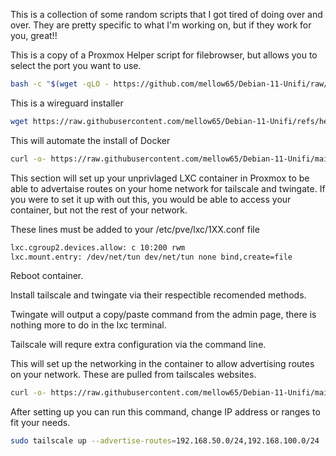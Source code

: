 This is a collection of some random scripts that I got tired of doing over and over.  They are pretty specific to what I'm working on, but if they work for you, great!!

This is a copy of a Proxmox Helper script for filebrowser, but allows you to select the port you want to use. 
```bash
bash -c "$(wget -qLO - https://github.com/mellow65/Debian-11-Unifi/raw/main/filebrowser.sh)"
```

This is a wireguard installer
```bash
wget https://raw.githubusercontent.com/mellow65/Debian-11-Unifi/refs/heads/main/wg-install.sh -O wg-install.sh && bash wg-install.sh
```




This will automate the install of Docker
```bash
curl -o- https://raw.githubusercontent.com/mellow65/Debian-11-Unifi/main/deb12-docker.sh | bash
```








This section will set up your unprivlaged LXC container in Proxmox to be able to advertaise routes on your home network for tailscale and twingate.  If you were to set it up with out this, you would be able to access your container, but not the rest of your network.  

These lines must be added to your /etc/pve/lxc/1XX.conf file

```bash
lxc.cgroup2.devices.allow: c 10:200 rwm
lxc.mount.entry: /dev/net/tun dev/net/tun none bind,create=file
```
Reboot container.

Install tailscale and twingate via their respectible recomended methods.

Twingate will output a copy/paste command from the admin page, there is nothing more to do in the lxc terminal.

Tailscale will requre extra configuration via the command line.

This will set up the networking in the container to allow advertising routes on your network.  These are pulled from tailscales websites.
```bash
curl -o- https://raw.githubusercontent.com/mellow65/Debian-11-Unifi/main/prox_lxc_tail_twin.sh | bash
```

After setting up you can run this command, change IP address or ranges to fit your needs.
```bash
sudo tailscale up --advertise-routes=192.168.50.0/24,192.168.100.0/24
```


